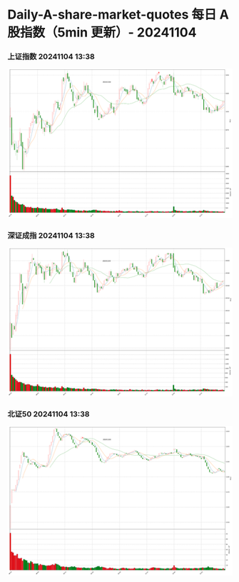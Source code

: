 
# Daily-A-share-market-quotes 每日 A 股指数（5min 更新）- 20241104

### 上证指数 20241104 13:38
![](./fig/2024/11/20241104-sh000001.png)

### 深证成指 20241104 13:38
![](./fig/2024/11/20241104-sz399001.png)

### 北证50 20241104 13:38
![](./fig/2024/11/20241104-bj899050.png)
